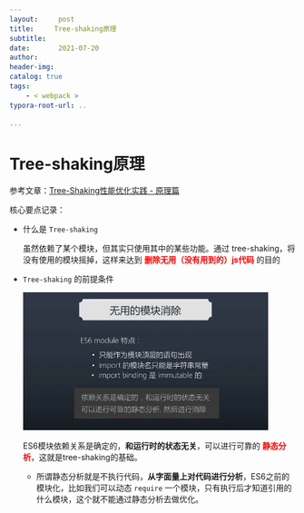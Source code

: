 ```yaml
---
layout:     post
title:     Tree-shaking原理
subtitle:  
date:       2021-07-20
author:     
header-img: 
catalog: true
tags:
    - < webpack >
typora-root-url: ..

---
```


# Tree-shaking原理

参考文章：[Tree-Shaking性能优化实践 - 原理篇](https://juejin.cn/post/6844903544756109319)

核心要点记录：

- 什么是 `Tree-shaking`

    虽然依赖了某个模块，但其实只使用其中的某些功能。通过 tree-shaking，将没有使用的模块摇掉，这样来达到 **<span style="color:red">删除无用（没有用到的）js代码</span>** 的目的

- `Tree-shaking` 的前提条件

    <img src="/../img/assets_2019/image-20210720083823462.png" alt="image-20210720083823462" style="zoom:60%;" />

    ES6模块依赖关系是确定的，**和运行时的状态无关**，可以进行可靠的 **<span style="color:red">静态分析</span>**，这就是tree-shaking的基础。

    - 所谓静态分析就是不执行代码，**从字面量上对代码进行分析**，ES6之前的模块化，比如我们可以动态 `require` 一个模块，只有执行后才知道引用的什么模块，这个就不能通过静态分析去做优化。

